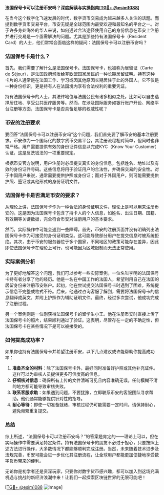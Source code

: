 **法国保号卡可以注册币安吗？深度解读与实操指南[[TG💪+ @esim1088](https://t.me/s/esim1088)]**

在当今这个数字化飞速发展的时代，数字货币交易成为越来越多人关注的话题。而提到数字货币交易平台，币安无疑是全球范围内最受欢迎和最知名的平台之一。对于许多身处海外的华人来说，如何通过合法途径使用自己的身份信息在币安上注册并进行交易是一个亟需解决的问题。尤其是那些持有法国保号卡（Resident Card）的人士，他们常常会面临这样的疑问：法国保号卡可以注册币安吗？

### 法国保号卡是什么？

首先，我们需要了解什么是法国保号卡。法国保号卡，也被称为居留证（Carte de Séjour），是法国政府颁发给非欧盟国家居民的一种长期居留证明。持有这种卡片的人通常是在法国工作、学习或因其他原因长期居住于此的外国人。它不仅是一种身份标识，更是持有人在法国境内享有合法权利的重要凭证。

持有法国保号卡的人士，其法律地位与法国公民有诸多相似之处，比如可以自由选择居住地、享受公共医疗服务等。然而，在涉及国际服务如银行账户开设、网络平台注册等方面，法国保号卡是否具备足够的权威性呢？

### 币安的注册要求

要回答“法国保号卡可以注册币安吗”这个问题，我们首先要了解币安的基本注册要求。币安作为一个国际化的数字货币交易平台，其注册流程相对简单，但同时也非常严格。用户需要提供有效的身份证件信息以完成KYC（Know Your Customer）认证，这是反洗钱法的一项重要规定。

根据币安官方说明，用户注册时必须提交真实的身份信息，包括姓名、地址以及有效的身份证件号码。这些信息将用于验证用户的合法性，并确保交易的安全性。对于中国用户来说，通常需要提供护照或身份证；而对于外国用户，则可能需要提供护照、签证或其他形式的身份证明文件。

### 法国保号卡是否满足币安的要求？

从理论上讲，法国保号卡作为一种合法的身份证明文件，理论上是可以用来注册币安的。这是因为法国保号卡包含了持卡人的个人信息，如姓名、出生日期、国籍、有效期等关键数据，完全符合币安对注册用户的基本要求。

然而，实际操作中可能会遇到一些障碍。首先，币安的注册页面并没有明确列出法国保号卡作为可接受的身份证明类型。这可能导致部分用户在提交信息时被系统拒绝。其次，由于币安的服务器位于多个国家，不同地区的政策可能存在差异，因此即使法国保号卡在理论上可行，也可能因为区域限制而无法正常使用。

### 实际案例分析

为了更好地解答这个问题，我们可以参考一些实际案例。一位名叫李明的法国保号卡持有者分享了他的经历。他是一名在中国工作的法国人，希望利用自己在法国的居留身份来注册币安账户。起初，他在尝试提交法国保号卡时遇到了困难，系统提示信息不完整或格式不符。后来，他通过咨询客服了解到，需要将法国保号卡的信息翻译成英文，并附上护照作为辅助证明文件。最终，经过多次尝试，他成功完成了注册过程。

另一个案例则是一位刚获得法国保号卡的留学生小王。他在注册币安时直接上传了法国保号卡的照片，结果顺利通过了验证。这表明，尽管存在一定的不确定性，但法国保号卡在某些情况下是可以被接受的。

### 如何提高成功率？

如果你也持有法国保号卡并希望注册币安，以下几点建议或许能帮助你提高成功率：

1. **准备齐全的材料**：除了法国保号卡外，最好同时准备好护照或其他补充证件。这样可以为审核人员提供更多可信度高的信息。
2. **仔细核对信息**：确保所有上传的文件清晰可见且内容准确无误。任何模糊不清的地方都可能导致审核失败。
3. **联系客服求助**：如果遇到问题，不要犹豫，立即联系币安的客服团队寻求帮助。他们通常能够提供针对性的指导。
4. **耐心等待**：即使一切准备就绪，审核过程仍可能需要一定时间，请保持耐心，避免频繁重复提交。

### 总结

综上所述，“法国保号卡可以注册币安吗？”的答案是肯定的——理论上可以，但在实际操作中需要满足特定条件。持有法国保号卡的朋友不必过于担心，只要按照上述方法进行操作，大多数情况下都能够顺利完成注册。当然，未来随着技术进步及法规完善，币安可能会进一步优化其注册流程，让全球用户都能更加便捷地享受数字货币带来的便利。

无论你是初学者还是资深玩家，只要你对数字货币感兴趣，都可以加入到这场充满机遇与挑战的新经济浪潮中来！让我们一起探索区块链世界的无限可能吧！

[[TG💪+ @esim1088](https://t.me/s/esim1088) ![Image](https://i.postimg.cc/4NQfJmqS/Snipaste-2025-05-13-00-14-12.png)]